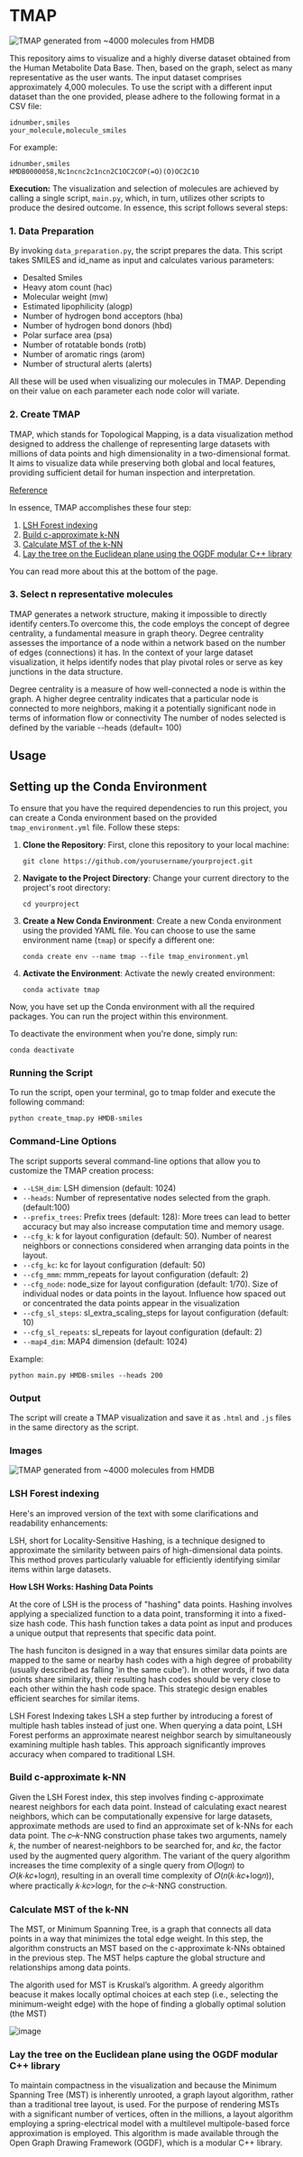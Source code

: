 # TMAP

![TMAP generated from ~4000 molecules from HMDB](https://github.com/afloresep/HMDB-clustering/blob/master/tmap/Screenshot%202023-09-12%20at%2017.59.40.png)

This repository aims to visualize and a highly diverse dataset obtained from the Human Metabolite Data Base. Then, based on the graph, select as many representative as the user wants.
The input dataset comprises approximately 4,000 molecules. To use the script with a different input dataset than the one provided, please adhere to the following format in a CSV file:

```
idnumber,smiles
your_molecule,molecule_smiles
```

For example:

```
idnumber,smiles
HMDB0000058,Nc1ncnc2c1ncn2C1OC2COP(=O)(O)OC2C1O
```

**Execution:**
The visualization and selection of molecules are achieved by calling a single script, `main.py`, which, in turn, utilizes other scripts to produce the desired outcome. In essence, this script follows several steps:

### 1. Data Preparation

By invoking `data_preparation.py`, the script prepares the data. This script takes SMILES and id_name as input and calculates various parameters:

- Desalted Smiles
- Heavy atom count (hac)
- Molecular weight (mw)
- Estimated lipophilicity (alogp)
- Number of hydrogen bond acceptors (hba)
- Number of hydrogen bond donors (hbd)
- Polar surface area (psa)
- Number of rotatable bonds (rotb)
- Number of aromatic rings (arom)
- Number of structural alerts (alerts)

All these will be used when visualizing our molecules in TMAP. Depending on their value on each parameter each node color will variate. 

### 2. Create TMAP

TMAP, which stands for Topological Mapping, is a data visualization method designed to address the challenge of representing large datasets with millions of data points and high dimensionality in a two-dimensional format. It aims to visualize data while preserving both global and local features, providing sufficient detail for human inspection and interpretation.

[Reference](https://jcheminf.biomedcentral.com/articles/10.1186/s13321-020-0416-x)

In essence, TMAP accomplishes these four step:

1. [LSH Forest indexing](#lsh-forest-indexing)
2. [Build c-approximate k-NN](#c-approximate-knn)
3. [Calculate MST of the k-NN](#calculate-mst)
4. [Lay the tree on the Euclidean plane using the OGDF modular C++ library](#ogdf-library)

You can read more about this at the bottom of the page. 

### 3. Select n representative molecules

TMAP generates a network structure, making it impossible to directly identify centers.To overcome this, the code employs the concept of degree centrality, a fundamental measure in graph theory. Degree centrality assesses the importance of a node within a network based on the number of edges (connections) it has. In the context of your large dataset visualization, it helps identify nodes that play pivotal roles or serve as key junctions in the data structure.

Degree centrality is a measure of how well-connected a node is within the graph. A higher degree centrality indicates that a particular node is connected to more neighbors, making it a potentially significant node in terms of information flow or connectivity
The number of nodes selected is defined by the variable --heads (default= 100)


## Usage


## Setting up the Conda Environment

To ensure that you have the required dependencies to run this project, you can create a Conda environment based on the provided `tmap_environment.yml` file. Follow these steps:

1. **Clone the Repository**: First, clone this repository to your local machine:

   ```
   git clone https://github.com/yourusername/yourproject.git
   ```

2. **Navigate to the Project Directory**: Change your current directory to the project's root directory:

   ```
   cd yourproject
   ```

3. **Create a New Conda Environment**: Create a new Conda environment using the provided YAML file. You can choose to use the same environment name (`tmap`) or specify a different one:

   ```
   conda create env --name tmap --file tmap_environment.yml
   ```

4. **Activate the Environment**: Activate the newly created environment:

   ```
   conda activate tmap
   ```

Now, you have set up the Conda environment with all the required packages. You can run the project within this environment.

To deactivate the environment when you're done, simply run:

```
conda deactivate
```

### Running the Script

To run the script, open your terminal, go to tmap folder and execute the following command:

```
python create_tmap.py HMDB-smiles 
```

### Command-Line Options

The script supports several command-line options that allow you to customize the TMAP creation process:

- `--LSH_dim`: LSH dimension (default: 1024)
- `--heads`: Number of representative nodes selected from the graph. (default:100)
- `--prefix_trees`: Prefix trees (default: 128): More trees can lead to better accuracy but may also increase computation time and memory usage.
- `--cfg_k`: k for layout configuration (default: 50).  Number of nearest neighbors or connections considered when arranging data points in the layout.
- `--cfg_kc`: kc for layout configuration (default: 50)
- `--cfg_mmm`: mmm_repeats for layout configuration (default: 2)
- `--cfg_node`: node_size for layout configuration (default: 1/70). Size of individual nodes or data points in the layout. Influence how spaced out or concentrated the data points appear in the visualization
- `--cfg_sl_steps`: sl_extra_scaling_steps for layout configuration (default: 10)
- `--cfg_sl_repeats`: sl_repeats for layout configuration (default: 2)
- `--map4_dim`: MAP4 dimension (default: 1024)

Example:

```
python main.py HMDB-smiles --heads 200
```

### Output

The script will create a TMAP visualization and save it as `.html` and `.js` files in the same directory as the script. 



### Images

![TMAP generated from ~4000 molecules from HMDB](https://github.com/afloresep/HMDB-clustering/blob/master/tmap/Screenshot%202023-09-12%20at%2017.59.40.png)




### LSH Forest indexing
<!-- Anchor point for LSH Forest indexing section -->
<a name="lsh-forest-indexing"></a>
Here's an improved version of the text with some clarifications and readability enhancements:

LSH, short for Locality-Sensitive Hashing, is a technique designed to approximate the similarity between pairs of high-dimensional data points. This method proves particularly valuable for efficiently identifying similar items within large datasets.

**How LSH Works: Hashing Data Points**

At the core of LSH is the process of "hashing" data points. Hashing involves applying a specialized function to a data point, transforming it into a fixed-size hash code. This hash function takes a data point as input and produces a unique output that represents that specific data point.

The hash funciton is designed in a way that ensures similar data points are mapped to the same or nearby hash codes with a high degree of probability (usually described as falling 'in the same cube'). In other words, if two data points share similarity, their resulting hash codes should be very close to each other within the hash code space. This strategic design enables efficient searches for similar items.

LSH Forest Indexing takes LSH a step further by introducing a forest of multiple hash tables instead of just one. When querying a data point, LSH Forest performs an approximate nearest neighbor search by simultaneously examining multiple hash tables. This approach significantly improves accuracy when compared to traditional LSH.


### Build c-approximate k-NN
<!-- Anchor point for Build c-approximate k-NN section -->
<a name="c-approximate-knn"></a>
Given the LSH Forest index, this step involves finding c-approximate nearest neighbors for each data point. Instead of calculating exact nearest neighbors, which can be computationally expensive for large datasets, approximate methods are used to find an approximate set of k-NNs for each data point.
The 𝑐–𝑘-NNG construction phase takes two arguments, namely 𝑘, the number of nearest-neighbors to be searched for, and 𝑘𝑐, the factor used by the augmented query algorithm. The variant of the query algorithm increases the time complexity of a single query from 𝑂(log𝑛) to 𝑂(𝑘⋅𝑘𝑐+log𝑛), resulting in an overall time complexity of 𝑂(𝑛(𝑘⋅𝑘𝑐+log𝑛)), where practically 𝑘⋅𝑘𝑐>log𝑛, for the 𝑐–𝑘-NNG construction.

### Calculate MST of the k-NN
<!-- Anchor point for Calculate MST of the k-NN section -->
<a name="calculate-mst"></a>
The MST, or Minimum Spanning Tree, is a graph that connects all data points in a way that minimizes the total edge weight. In this step, the algorithm constructs an MST based on the c-approximate k-NNs obtained in the previous step. The MST helps capture the global structure and relationships among data points.

The algorith used for MST is Kruskal’s algorithm. A greedy algorithm beacuse it makes locally optimal choices at each step (i.e., selecting the minimum-weight edge) with the hope of finding a globally optimal solution (the MST)

![image](https://github.com/afloresep/HMDB-clustering/assets/41540492/23a86368-52ca-416c-8f34-ac6f0152ab2b)


### Lay the tree on the Euclidean plane using the OGDF modular C++ library
<!-- Anchor point for OGDF section -->
<a name="ogdf-library"></a>
To maintain compactness in the visualization and because the Minimum Spanning Tree (MST) is inherently unrooted, a graph layout algorithm, rather than a traditional tree layout, is used. For the purpose of rendering MSTs with a significant number of vertices, often in the millions, a layout algorithm employing a spring-electrical model with a multilevel multipole-based force approximation is employed. This algorithm is made available through the Open Graph Drawing Framework (OGDF), which is a modular C++ library.
